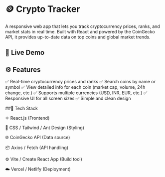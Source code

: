 # 🪙 Crypto Tracker

A responsive web app that lets you track cryptocurrency prices, ranks, and market stats in real time.
Built with React and powered by the CoinGecko API, it provides up-to-date data on top coins and global market trends.

## 🚀 Live Demo



## ⚙️ Features

✅ Real-time cryptocurrency prices and ranks
✅ Search coins by name or symbol
✅ View detailed info for each coin (market cap, volume, 24h change, etc.)
✅ Supports multiple currencies (USD, INR, EUR, etc.)
✅ Responsive UI for all screen sizes
✅ Simple and clean design

##🧠 Tech Stack

⚛️ React.js (Frontend)

💅 CSS / Tailwind / Ant Design (Styling)

🌐 CoinGecko API (Data source)

📦 Axios / Fetch (API handling)

⚙️ Vite / Create React App (Build tool)

☁️ Vercel / Netlify (Deployment)
